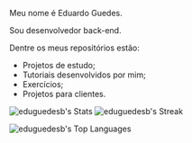 Meu nome é Eduardo Guedes.

Sou desenvolvedor back-end.

Dentre os meus repositórios estão:
  - Projetos de estudo;
  - Tutoriais desenvolvidos por mim;
  - Exercícios;
  - Projetos para clientes.

![eduguedesb's Stats](https://github-readme-stats.vercel.app/api?username=eduguedesb&theme=default&show_icons=true&hide_border=true&count_private=true) ![eduguedesb's Streak](https://github-readme-streak-stats.herokuapp.com/?user=eduguedesb&theme=default&hide_border=true)

![eduguedesb's Top Languages](https://github-readme-stats.vercel.app/api/top-langs/?username=eduguedesb&theme=default&show_icons=true&hide_border=true&layout=compact)
